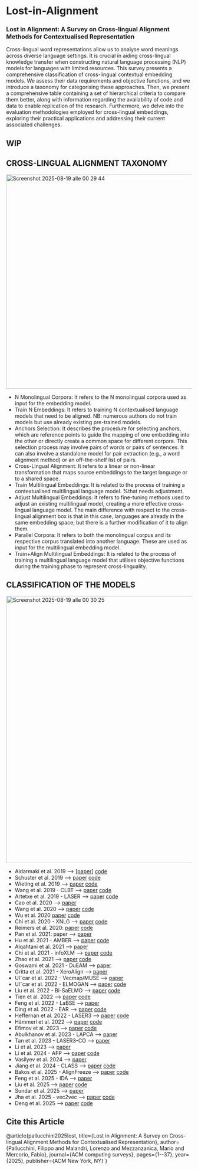 # Lost-in-Alignment
### Lost in Alignment: A Survey on Cross-lingual Alignment Methods for Contextualised Representation ###
Cross-lingual word representations allow us to analyse word meanings across diverse language settings. It is crucial in aiding cross-lingual knowledge transfer when constructing natural language processing (NLP) models for languages with limited resources. This survey presents a comprehensive classification of cross-lingual contextual embedding models. We assess their data requirements and objective functions, and we introduce a taxonomy for categorising these approaches. Then, we present a comprehensive table containing a set of hierarchical criteria to compare them better, along with information regarding the availability of code and data to enable replication of the research. Furthermore, we delve into the evaluation methodologies employed for cross-lingual embeddings, exploring their practical applications and addressing their current associated challenges.

## WIP ##

## CROSS-LINGUAL ALIGNMENT TAXONOMY ##
<img width="922" height="581" alt="Screenshot 2025-08-19 alle 00 29 44" src="https://github.com/user-attachments/assets/0fcd0cd3-de22-4ac0-98f5-a84e8c16b751" />

- N Monolingual Corpora: It refers to the N monolingual corpora used as input for the embedding model.
- Train N Embeddings: It refers to training N contextualised language models that need to be aligned. NB: numerous authors do not train models but use already existing pre-trained models.
- Anchors Selection: It describes the procedure for selecting anchors, which are reference points to guide the mapping of one embedding into the other or directly create a common space for different corpora. This selection process may involve pairs of words or pairs of sentences. It can also involve a standalone model for pair extraction (e.g., a word alignment method) or an off-the-shelf list of pairs.
- Cross-Lingual Alignment: It refers to a linear or non-linear transformation that maps source embeddings to the target language or to a shared space.
- Train Multilingual Embeddings: It is related to the process of training a contextualised multilingual language model. %that needs adjustment.
- Adjust Multilingual Embeddings: It refers to fine-tuning methods used to adjust an existing multilingual model, creating a more effective cross-lingual language model. The main difference with respect to the cross-lingual alignment box is that in this case, languages are already in the same embedding space, but there is a further modification of it to align them.
- Parallel Corpora: It refers to both the monolingual corpus and its respective corpus translated into another language. These are used as input for the multilingual embedding model.
- Train+Align Multilingual Embeddings: It is related to the process of training a multilingual language model that utilises objective functions during the training phase to represent cross-linguality.

## CLASSIFICATION OF THE MODELS ##
<img width="939" height="724" alt="Screenshot 2025-08-19 alle 00 30 25" src="https://github.com/user-attachments/assets/6d51f045-237d-4122-875e-e56ab6abfb96" />

- Aldarmaki et al. 2019 --> [[paper](https://aclanthology.org/N19-1391/)] [code](https://github.com/h-aldarmaki/sent_translation_retrieval)
- Schuster et al. 2019 --> [paper](https://aclanthology.org/N19-1162/) [code](https://github.com/TalSchuster/CrossLingualContextualEmb)
- Wieting et al. 2019 --> [paper](https://aclanthology.org/P19-1453/) [code](https://github.com/jwieting/simple-and-effective-paraphrastic-similarity)
- Wang et al. 2019 - CLBT --> [paper](https://aclanthology.org/D19-1575/) [code](https://github.com/WangYuxuan93/CLBT)
- Artetxe et al. 2019 - LASER --> [paper](https://direct.mit.edu/tacl/article/doi/10.1162/tacl_a_00288/43523/Massively-Multilingual-Sentence-Embeddings-for) [code](https://github.com/facebookresearch/LASER)
- Cao et al. 2020 --> [paper](https://iclr.cc/virtual_2020/poster_r1xCMyBtPS.html)
- Wang et al. 2020 --> [paper](https://iclr.cc/virtual_2020/poster_S1l-C0NtwS.html) [code](https://github.com/thespectrewithin/joint_align)
- Wu et al. 2020 [paper](https://aclanthology.org/2020.emnlp-main.362/) [code](https://github.com/shijie-wu/crosslingual-nlp/tree/master/example/contrastive-alignment)
- Chi et al. 2020 - XNLG --> [paper](https://ojs.aaai.org/index.php/AAAI/article/view/6256) [code](https://github.com/CZWin32768/XNLG)
- Reimers et al. 2020: [paper](https://aclanthology.org/2020.emnlp-main.365/) [code](https://github.com/UKPLab/sentence-transformers/blob/master/examples/sentence_transformer/training/multilingual/README.md)
- Pan et al. 2021: paper --> [paper](https://aclanthology.org/2021.naacl-main.20/?utm_campaign=%E6%AF%8E%E9%80%B1%20NLP%20%E8%AB%96%E6%96%87&utm_medium=email&utm_source=Revue%20newsletter)
- Hu et al. 2021 - AMBER --> [paper](https://aclanthology.org/2021.naacl-main.284/) [code](https://github.com/JunjieHu/amber)
- Alqahtani et al. 2021 --> [paper](https://aclanthology.org/2021.findings-emnlp.329/) 
- Chi et al. 2021 - infoXLM --> [paper](https://aclanthology.org/2021.naacl-main.280/?utm_campaign=%E6%AF%8E%E9%80%B1%20NLP%20%E8%AB%96%E6%96%87&utm_medium=email&utm_source=Revue%20newsletter) [code](https://github.com/microsoft/unilm/tree/master/infoxlm)
- Zhao et al. 2021 --> [paper](https://aclanthology.org/2021.starsem-1.22/) [code](https://github.com/AIPHES/Language-Agnostic-Contextualized-Encoders)
- Goswami et al. 2021 - DuEAM --> [paper](https://aclanthology.org/2021.emnlp-main.716/) []()
- Gritta et al. 2021 - XeroAlign --> [paper](https://aclanthology.org/2021.findings-acl.32/)
- Ulˇcar et al. 2022 - Vecmap/MUSE --> [paper](https://link.springer.com/article/10.1007/s00521-022-07164-x) 
- Ulˇcar et al. 2022 - ELMOGAN --> [paper](https://link.springer.com/article/10.1007/s00521-022-07164-x) [code](https://github.com/TalSchuster/CrossLingualContextualEmb)
- Liu et al. 2022 - Bi-SaELMO --> [paper](https://aclanthology.org/2022.coling-1.386/) [code](https://github.com/ntunlp/multisense_embedding_alignment)
- Tien et al. 2022 --> [paper](https://aclanthology.org/2022.acl-long.595/) [code](https://github.com/cctien/bimultialign)
- Feng et al. 2022 - LaBSE --> [paper](https://aclanthology.org/2022.acl-long.62/)
- Ding et al. 2022 - EAR --> [paper](https://aclanthology.org/2022.coling-1.385/) [code](https://github.com/KB-Ding/EAR)
- Heffernan et al. 2022 - LASER3 --> [paper](https://aclanthology.org/2022.findings-emnlp.154/) [code](https://github.com/facebookresearch/fairseq/tree/nllb/examples/nllb/laser_distillation)
- Hämmerl et al. 2022 --> [paper](https://aclanthology.org/2022.findings-acl.182/) [code](https://github.com/KathyHaem/combining-static-contextual)
- Efimov et al. 2023 --> [paper](https://link.springer.com/chapter/10.1007/978-3-031-28241-6_4) [code](https://github.com/pefimov/cross-lingual-adjustment)
- Abulkhanov et al. 2023 - LAPCA --> [paper](https://dl.acm.org/doi/abs/10.1145/3539618.3592006?casa_token=YIC1V5Gr9mcAAAAA:lJ7ojquwwOUxUrPZtjmGdt6yaVI-ZEVw6GWJ1FlK_20wi9k1ldO00bAWus7xWM548KdPPNAA8j3J) 
- Tan et al. 2023 - LASER3-CO --> [paper](https://aclanthology.org/2023.eacl-main.108/)
- Li et al. 2023 --> [paper](https://virtual2023.aclweb.org/paper_P2288.html)
- Li et al. 2024 - AFP --> [paper](https://aclanthology.org/2024.naacl-long.445/) [code](https://github.com/chongli17/CrossLingualAlignment)
- Vasilyev et al. 2024 --> [paper](https://aclanthology.org/2024.findings-acl.486/)
- Jiang et al. 2024 - CLASS --> [paper](https://aclanthology.org/2024.emnlp-main.770/) [code](https://github.com/Fantabulous-J/CLASS)
- Bakos et al. 2025 - AlignFreeze --> [paper](https://aclanthology.org/2025.naacl-short.48/) [code](https://github.com/posos-tech/multilingual-alignment-and-transfer/tree/main/scripts/2025_naacl)
- Feng et al. 2025 - IDA --> [paper](https://aclanthology.org/2025.coling-main.138/)
- Liu et al. 2025 --> [paper](https://aclanthology.org/2025.acl-long.778/) [code](https://github.com/dannigt/mid-align)
- Sundar et al. 2025 --> [paper](https://aclanthology.org/2025.acl-long.118/) 
- Jha et al. 2025 - vec2vec --> [paper](https://arxiv.org/abs/2505.12540) [code](https://github.com/rjha18/vec2vec/)
- Deng et al. 2025 --> [paper](https://arxiv.org/abs/2502.11401) [code](https://github.com/TrustedLLM/AutoRegEmbed)


## Cite this Article ##
@article{pallucchini2025lost,
  title={Lost in Alignment: A Survey on Cross-lingual Alignment Methods for Contextualised Representation},
  author={Pallucchini, Filippo and Malandri, Lorenzo and Mezzanzanica, Mario and Mercorio, Fabio},
  journal={ACM computing surveys},
  pages={1--37},
  year={2025},
  publisher={ACM New York, NY}
}
